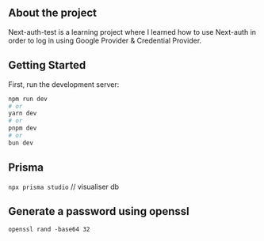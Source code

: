 ## About the project

Next-auth-test is a learning project where I learned how to use Next-auth in order to log in using Google Provider & Credential Provider.

## Getting Started

First, run the development server:

```bash
npm run dev
# or
yarn dev
# or
pnpm dev
# or
bun dev
```

## Prisma

`npx prisma studio` // visualiser db

## Generate a password using openssl

`openssl rand -base64 32`
